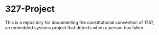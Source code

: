 # 327-Project
This is a repository for documenting the constitutional convention of 1787, an embedded systems project that detects when a person has fallen
